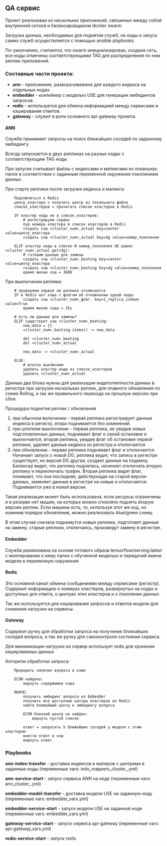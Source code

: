 ## QA сервис
Проект реализован из нескольких приложений, связанных между собой внутренней сеткой и балансировщиком docker swarm

Загрузка данных, необходимых для поднятия служб, на ноды и запуск самих служб осуществляется c помощью ansible playbooks.

По-умолчанию, считается, что swarm инициализирован, создана сеть, все ноды отмечены соответствующими TAG для распределения по ним реплик приложений.

### Составные части проекта:
 - __ann__ - приложение, разворачиваемое для каждого индекса на отдельных нодах.
 - __embedder__ - контейнер с моделью USE для генерации эмбедингов запросов
 - __redis__ - используется для обмена информацией между сервисами и кэширования ответов.
 - __gateway__ - служит в роли основного api-gateway проекта.

#### ANN

Служба принимает запросы на поиск ближайших соседей по заданному эмбедингу.

Всегда запускается в двух репликах на разных нодах с соответствующим TAG ноды

При запуске считывает файлы с индексами и мапингами из локальнах папок в соответствии с заданным переменной окружения поколением данных.

При старте реплики после загрузки индекса и мапинга:

        Подключиться к Redis
        центр_кластера = получить центр из локального файла 
        список_кластеров = прочитать список кластеров в Redis

        IF кластер ноды не в список_кластеров:
            # регистрируем сервис
            пуш номера кластера в список кластеров в Redis
            создать хэш <cluster_num>_actual key=center value=центр_кластера
            создать хэш <cluster_num>_actual key=dg value=номер_поколения
        
        ELIF кластер ноды в списке И номер_поколения НЕ равно <cluster_num>_actual.get(dg):
            # готовим данные для замены
            создать хэш <cluster_num>_booting key=center value=центр_кластера
            создать хэш <cluster_num>_booting key=dg value=номер_поколения
            время жизни хэш = 3600
        
При выключении реплики:

        # проверяем первая ли реплика отключается
        IF в Redis нет хэша с флагом об отключении одной ноды: 
            создать хэш <cluster_num>_флаг, key=1_replica_isdown value=True
            время жизни хэша = 25s
        
        # есть ли данные для замены?
        ELIF существует хэш <cluster_num>_booting:
            new_data = {}
            <cluster_num>_booting.items() -> new_data
            
            del <cluster_num>_booting
            del <cluster_num>_actual
            
            new_data -> <cluster_num>_actual

        ELSE:
            # штатно выключаем
            удалить кластер ноды из список_кластеров
            удалить <cluster_num>_actual

Данные два блока нужны для реализации индепотентности данных в регистре при загрузке нескольких реплик, для плавного обновления по схеме Rolling, а так же правильного перехода на прошлую версию при сбое.

Процедура поднятия реплик / обновления
1. при обычном включении - первая реплика регистрирует данные индекса в регистр, втора поднимается без изменений.
2. при штатном выключении - первая реплика, не увидив новых подготовленных данных, поднимает флаг о своей остановке и выключается, вторая реплика, увидив флаг об остановке первой реплики, удаляет данные индекса из регистра и отключается
3. при обновлении - первая реплика поднимает флаг и отключается. Начинает запуск с новой DG, реплика видит, что запись в регистре существует, но версия DG другая, создает данные на подмену. Балансер видит, что реплика поднялась, начинает отключать вторую реплику и переключать трафик. Вторая реплика видит флаг, понимает, что она последняя, действующая на старой версии данных, заменяет данные в регистре на новые и отключается. Поднимается уже в новой версии.

Такая реализация может быть использована, если  ресурсы ограничены и в резерве нет машин, на которых можно спокойно поднять вторую версию реплик. Если машины есть, то, используя этот же код, но изменив порядок обновления, можно реализовать blue/green схему.

В этом случае сначала поднимутся новые реплики, подготовят данные на замену, старые реплики, отключаясь, произведут замену в регистре.


#### Embedder

Служба реализована на основе готового образа tensorflow/serving:latest с монтирование к нему папки с обученной моделью и передачей имени модели в переменную окружения

#### Redis

Это основной канал обмена сообщениями между сервисами (регистр). Содержит информацию о номерах кластеров, развернутых на нодах и доступных для ответа, о центрах этих кластеров и о поколении данных.

Так же используется для кэширования запросов и ответов модели для снижения нагрузки на сервисы.

#### Gateway

Содержит ручку для обработки запроса на получение ближайших соседей вопроса, а так же ручку для самоконтроля состояния сервиса.

Для минимизации нагрузки на сервер использует redis для хранения кэшированных данных

Алгоритм обработки запроса:  

        Проверить наличие вопроса в кэше 

        ЕСЛИ найдено:
            вернуть содержимое кэша
        
        ИНАЧЕ:
            получить эмбединг вопроса из Embedder 
            получить все доступные центры кластеров из Redis
            найти ближайший центр к эмбедингу вопроса

            ЕСЛИ близкий центр не найден:
                вернуть пустой список

            ответ = запросить k ближайших соседей у модели с этим кластером
            внести ответ в кэш
            вернуть ответ

### Playbooks

__ann-index-transfer__ - доставка индексов и маперов с центрами в заданные ноды (переменные vars: indx_mappers_cluster_<num>.yml)

__ann-service-start__ - запуск сервиса ANN на ноде (переменные vars: ann_cluster_<num>.yml)

__embedder-model-transfer__ - доставка модели USE на заданную ноду (переменные vars: embedder_vars.yml)

__embedder-service-start__ - запуск модели USE на заданной ноде (переменные vars: embedder_vars.yml)

__gateway-service-start__ - запуск сервиса api-gateway (переменные vars: api-gateway_vars.yml)

__redis-service-start__ - запуск redis
